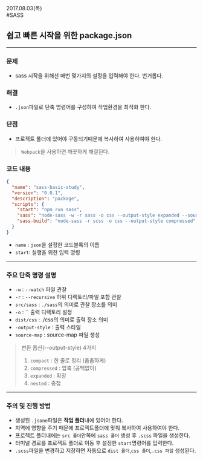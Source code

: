 2017.08.03(목)  
#SASS  

## 쉽고 빠른 시작을 위한 package.json  

---

### 문제
- sass 시작을 위해선 매번 몇가지의 설정을 입력해야 한다. 번거롭다.

### 해결 
- `.json`파일로 단축 명령어를 구성하여 작업환경을 최적화 한다.

### 단점
- 프로젝트 폴더에 있어야 구동되기때문에 복사하여 사용하여야 한다.  
> `Webpack`을 사용하면 깨끗하게 해결된다.  

### 코드 내용
```json
{
  "name": "sass-basic-study",
  "version": "0.0.1",
  "description": "package",
  "scripts": {
    "start": "npm run sass",
    "sass": "node-sass -w -r sass -o css --output-style expanded --source-map-embed",
    "sass-build": "node-sass -r scss -o css --output-style compressed"
  }
}
```
 - `name` : `json`을 설정한 코드블록의 이름  
 - `start`: 실행을 위한 입력 명령  

---

### 주요 단축 명령 설명
- `-w` : `--watch` 파일 관찰  
- `-r` : `--recursive` 하위 디렉토리/파일 포함 관찰  
- `src/sass` : `./sass`의 의미로 관찰 장소를 의미  
- `-o` : `` 출력 디렉토리 설정  
- `dist/css` : ./css의 의미로 출력 장소 의미  
- `-output-style` : 출력 스타일  
- `source-map` : source-map 파일 생성  


> 변환 옵션(--output-style) 4가지  
>  1. `compact`    : 한 줄로 정리 (촘촘하게)  
>  2. `compressed` : 압축 (공백없이)  
>  3. `expanded`   : 확장  
>  4. `nested`     : 중첩   

---

### 주의 및 진행 방법
- 생성된 `.jsone`파일은 **작업 폴더**내에 있어야 한다.
- 지역에 영향을 주기 때문에 프로젝트폴더에 맞춰 복사하여 사용하여야 한다.
- 프로젝트 폴더내에는 `src 폴더`안쪽에 `sass 폴더` 생성 후 `.scss` 파일을 생성한다.
- 터미널 경로를 프로젝트 폴더로 이동 후 설정한 `start`명령어를 입력한다.
- `.scss`파일을 변경하고 저장하면 자동으로 `dist 폴더`,`css 폴더`,`.css 파일` 생성된다.